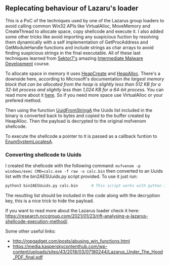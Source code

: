 ## Replecating behaviour of Lazaru's loader

This is a PoC of the techniques used by one of the Lazarus group loaders to avoid calling common Win32 APIs like VirtualAlloc, MoveMemory and CreateThread to allocate space, copy shellcode and execute it. I also added some other tricks like avoid importing any suspicious fuction by resolving them dynamically with a self implementation of GetProcAddress and GetModuleHandle functions and include strings as char arrays to avoid finding suspicious strings in the final executable. All of these last techniques learned from [Sektor7's](https://twitter.com/SEKTOR7net) amazing [Intermediate Malware Development](https://institute.sektor7.net/rto-maldev-intermediate) course. 

To allocate space in memory it uses [HeapCreate](https://docs.microsoft.com/en-us/windows/win32/api/heapapi/nf-heapapi-heapcreate) and [HeapAlloc](https://docs.microsoft.com/en-us/windows/win32/api/heapapi/nf-heapapi-heapalloc). There's a downside here, according to Microsoft's documentation _the largest memory block that can be allocated from the heap is slightly less than 512 KB for a 32-bit process and slightly less than 1,024 KB for a 64-bit process._ You can read more about it [here](https://docs.microsoft.com/en-us/windows/win32/api/heapapi/nf-heapapi-heapcreate). So if you need more space use VirtualAlloc or your prefered method.

Then using the function [UuidFromStringA](https://docs.microsoft.com/en-us/windows/win32/api/rpcdce/nf-rpcdce-uuidfromstring) the Uuids list included in the binary is converted back to bytes and copied to the buffer created by HeapAlloc. Then the payload is decrypted to the original msfvenom shellcode.

To execute the shellcode a pointer to it is passed as a callback funtion to [EnumSystemLocalesA](https://docs.microsoft.com/en-us/windows/win32/api/winnls/nf-winnls-enumsystemlocalesa).
### Converting shellcode to Uuids
I created the shellcode with the following command:
`msfvenom -p windows/exec CMD=calc.exe -f raw -o calc.bin`
then converted to an Uuids list with the bin2AESUuids.py script provided. To use it just run:
```bash
python3 bin2AESUuids.py calc.bin      # This script works with python 3 only, you might also need to install some libraries.
```
The resulting list should be included in the code along with the decryption key, this is a nice trick to hide the payload.

If you want to read more about the Lazarus loader check it here: https://research.nccgroup.com/2021/01/23/rift-analysing-a-lazarus-shellcode-execution-method/.

Some other useful links:
- http://ropgadget.com/posts/abusing_win_functions.html
- https://media.kasperskycontenthub.com/wp-content/uploads/sites/43/2018/03/07180244/Lazarus_Under_The_Hood_PDF_final.pdf
